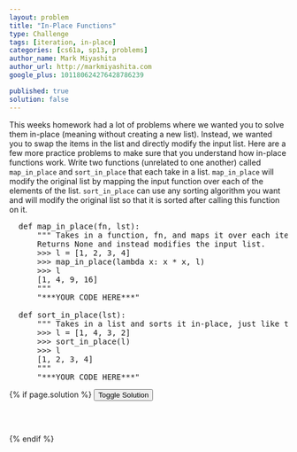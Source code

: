 ```yaml
---
layout: problem
title: "In-Place Functions"
type: Challenge
tags: [iteration, in-place]
categories: [cs61a, sp13, problems]
author_name: Mark Miyashita
author_url: http://markmiyashita.com
google_plus: 101180624276428786239

published: true
solution: false
---
```

<p>
  This weeks homework had a lot of problems where we wanted you to solve them in-place (meaning without creating a new list). Instead, we wanted you to swap the items in the list and directly modify the input list. Here are a few more practice problems to make sure that you understand how in-place functions work. Write two functions (unrelated to one another) called <code>map_in_place</code> and <code>sort_in_place</code> that each take in a list. <code>map_in_place</code> will modify the original list by mapping the input function over each of the elements of the list. <code>sort_in_place</code> can use any sorting algorithm you want and will modify the original list so that it is sorted after calling this function on it. 
</p>

<pre class="brush: python;">
  def map_in_place(fn, lst):
      """ Takes in a function, fn, and maps it over each item of the input list, lst.
      Returns None and instead modifies the input list.
      >>> l = [1, 2, 3, 4]
      >>> map_in_place(lambda x: x * x, l)
      >>> l
      [1, 4, 9, 16]
      """
      "***YOUR CODE HERE***"
      
  def sort_in_place(lst):
      """ Takes in a list and sorts it in-place, just like the builtin .sort() method does.
      >>> l = [1, 4, 3, 2]
      >>> sort_in_place(l)
      >>> l
      [1, 2, 3, 4]
      """
      "***YOUR CODE HERE***"
</pre>

{% if page.solution %}
<button onclick="toggleSolution()">Toggle Solution</button>

<div class="solution">
  <pre class="brush: python;">
    
  </pre>
  
  <p>
    
  </p>
</div>
{% endif %}
